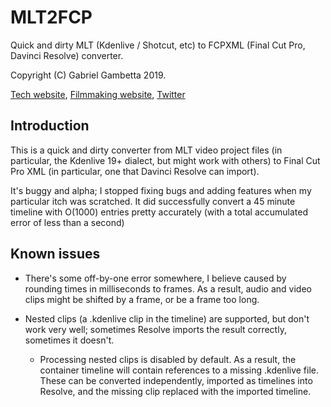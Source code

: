 # MLT2FCP

Quick and dirty MLT (Kdenlive / Shotcut, etc) to FCPXML (Final Cut Pro, Davinci Resolve) converter.

Copyright (C) Gabriel Gambetta 2019. 

[Tech website](http://gabrielgambetta.com), [Filmmaking website](http://gabrielgambetta.biz), [Twitter](http://twitter.com/gabrielgambetta)


## Introduction

This is a quick and dirty converter from MLT video project files (in particular, the Kdenlive 19+ dialect, but might work with others)
to Final Cut Pro XML (in particular, one that Davinci Resolve can import).

It's buggy and alpha; I stopped fixing bugs and adding features when my particular itch was scratched. It did successfully convert a 45 minute
timeline with O(1000) entries pretty accurately (with a total accumulated error of less than a second)


## Known issues

* There's some off-by-one error somewhere, I believe caused by rounding times in milliseconds to frames. As a result, audio and video clips might
  be shifted by a frame, or be a frame too long.

* Nested clips (a .kdenlive clip in the timeline) are supported, but don't work very well; sometimes Resolve imports the result correctly, sometimes
  it doesn't.
  
  * Processing nested clips is disabled by default. As a result, the container timeline will contain references to a missing .kdenlive file. These can be
  converted independently, imported as timelines into Resolve, and the missing clip replaced with the imported timeline.
